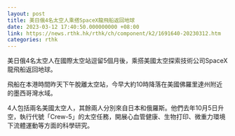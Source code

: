 ```yaml
---
layout: post
title: 美日俄4名太空人乘搭SpaceX龍飛船返回地球
date: 2023-03-12 17:40:50.000000000 +08:00
link: https://news.rthk.hk/rthk/ch/component/k2/1691640-20230312.htm
categories: rthk
---
```


美日俄4名太空人在國際太空站逗留5個月後，乘搭美國太空探索技術公司SpaceX龍飛船返回地球。

飛船在本港時間昨天下午脫離太空站，今早大約10時降落在美國佛羅里達州附近的墨西哥灣水域。

4人包括兩名美國太空人，其餘兩人分別來自日本和俄羅斯。他們去年10月5日升空，執行代號「Crew-5」的太空任務，開展心血管健康、生物打印、微重力環境下流體運動等方面的科學研究。
